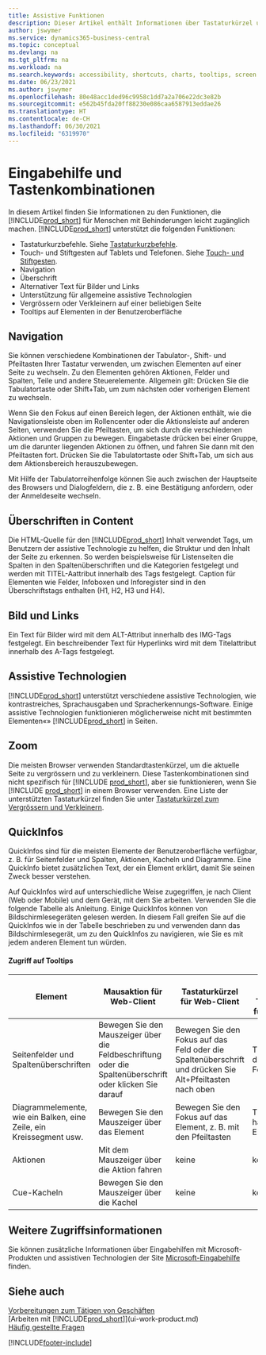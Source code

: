 ```yaml
---
title: Assistive Funktionen
description: Dieser Artikel enthält Informationen über Tastaturkürzel und andere unterstützende Funktionen in Business Central für Menschen mit Behinderungen.
author: jswymer
ms.service: dynamics365-business-central
ms.topic: conceptual
ms.devlang: na
ms.tgt_pltfrm: na
ms.workload: na
ms.search.keywords: accessibility, shortcuts, charts, tooltips, screen reader
ms.date: 06/23/2021
ms.author: jswymer
ms.openlocfilehash: 80e48acc1ded96c9958c1dd7a2a706e22dc3e82b
ms.sourcegitcommit: e562b45fda20ff88230e086caa6587913eddae26
ms.translationtype: HT
ms.contentlocale: de-CH
ms.lasthandoff: 06/30/2021
ms.locfileid: "6319970"
---
```

# <a name="accessibility-and-keyboard-shortcuts"></a>Eingabehilfe und Tastenkombinationen

In diesem Artikel finden Sie Informationen zu den Funktionen, die [!INCLUDE[prod_short](includes/prod_short.md)] für Menschen mit Behinderungen leicht zugänglich machen. [!INCLUDE[prod_short](includes/prod_short.md)] unterstützt die folgenden Funktionen:  

- Tastaturkurzbefehle. Siehe [Tastaturkurzbefehle](keyboard-shortcuts.md).
- Touch- und Stiftgesten auf Tablets und Telefonen. Siehe [Touch- und Stiftgesten](touch-gestures.md).
- Navigation  
- Überschrift  
- Alternativer Text für Bilder und Links  
- Unterstützung für allgemeine assistive Technologien 
- Vergrössern oder Verkleinern auf einer beliebigen Seite
- Tooltips auf Elementen in der Benutzeroberfläche

## <a name="navigation"></a><a name="Navigation"></a> Navigation
  
Sie können verschiedene Kombinationen der Tabulator-, Shift- und Pfeiltasten Ihrer Tastatur verwenden, um zwischen Elementen auf einer Seite zu wechseln. Zu den Elementen gehören Aktionen, Felder und Spalten, Teile und andere Steuerelemente. Allgemein gilt: Drücken Sie die Tabulatortaste oder Shift+Tab, um zum nächsten oder vorherigen Element zu wechseln.

Wenn Sie den Fokus auf einen Bereich legen, der Aktionen enthält, wie die Navigationsleiste oben im Rollencenter oder die Aktionsleiste auf anderen Seiten, verwenden Sie die Pfeiltasten, um sich durch die verschiedenen Aktionen und Gruppen zu bewegen. Eingabetaste drücken bei einer Gruppe, um die darunter liegenden Aktionen zu öffnen, und fahren Sie dann mit den Pfeiltasten fort. Drücken Sie die Tabulatortaste oder Shift+Tab, um sich aus dem Aktionsbereich herauszubewegen.

Mit Hilfe der Tabulatorreihenfolge können Sie auch zwischen der Hauptseite des Browsers und Dialogfeldern, die z. B. eine Bestätigung anfordern, oder der Anmeldeseite wechseln.  

## <a name="headings-in-content"></a><a name="Headings"></a> Überschriften in Content

Die HTML-Quelle für den [!INCLUDE[prod_short](includes/prod_short.md)] Inhalt verwendet Tags, um Benutzern der assistive Technologie zu helfen, die Struktur und den Inhalt der Seite zu erkennen. So werden beispielsweise für Listenseiten die Spalten in den Spaltenüberschriften und die Kategorien festgelegt und werden mit TITEL-Aattribut innerhalb des Tags festgelegt. Caption für Elementen wie Felder, Infoboxen und Inforegister sind in den Überschriftstags enthalten (H1, H2, H3 und H4).  

## <a name="image-and-links"></a><a name="Images"></a> Bild und Links

Ein Text für Bilder wird mit dem ALT-Attribut innerhalb des IMG-Tags festgelegt. Ein beschreibender Text für Hyperlinks wird mit dem Titelattribut innerhalb des A-Tags festgelegt.  

## <a name="assistive-technologies"></a><a name="AssistiveTech"></a> Assistive Technologien

[!INCLUDE[prod_short](includes/prod_short.md)] unterstützt verschiedene assistive Technologien, wie kontrastreiches, Sprachausgaben und Spracherkennungs-Software. Einige assistive Technologien funktionieren möglicherweise nicht mit bestimmten Elementen«» [!INCLUDE[prod_short](includes/prod_short.md)] in Seiten.  

## <a name="zoom"></a><a name="zoom"></a> Zoom

Die meisten Browser verwenden Standardtastenkürzel, um die aktuelle Seite zu vergrössern und zu verkleinern. Diese Tastenkombinationen sind nicht spezifisch für [!INCLUDE [prod_short](includes/prod_short.md)], aber sie funktionieren, wenn Sie [!INCLUDE [prod_short](includes/prod_short.md)] in einem Browser verwenden. Eine Liste der unterstützten Tastaturkürzel finden Sie unter [Tastaturkürzel zum Vergrössern und Verkleinern](keyboard-shortcuts.md#zoomshortcuts).

## <a name="tooltips"></a>QuickInfos

QuickInfos sind für die meisten Elemente der Benutzeroberfläche verfügbar, z. B. für Seitenfelder und Spalten, Aktionen, Kacheln und Diagramme. Eine QuickInfo bietet zusätzlichen Text, der ein Element erklärt, damit Sie seinen Zweck besser verstehen. 

Auf QuickInfos wird auf unterschiedliche Weise zugegriffen, je nach Client (Web oder Mobile) und dem Gerät, mit dem Sie arbeiten. Verwenden Sie die folgende Tabelle als Anleitung. Einige QuickInfos können von Bildschirmlesegeräten gelesen werden. In diesem Fall greifen Sie auf die QuickInfos wie in der Tabelle beschrieben zu und verwenden dann das Bildschirmlesegerät, um zu den QuickInfos zu navigieren, wie Sie es mit jedem anderen Element tun würden.

#### <a name="accessing-tooltips"></a>Zugriff auf Tooltips

|Element|Mausaktion für Web-Client|Tastaturkürzel für Web-Client|Touch-Geste auf Tablet/Telefon für Mobile-App|Unterstützung für Bildschirmleser|
|-------|-----------------|------------|--------------------------|---------------------|
|Seitenfelder und Spaltenüberschriften|Bewegen Sie den Mauszeiger über die Feldbeschriftung oder die Spaltenüberschrift oder klicken Sie darauf|Bewegen Sie den Fokus auf das Feld oder die Spaltenüberschrift und drücken Sie Alt+Pfeiltasten nach oben|Tippen Sie auf die Feldbeschriftung |ja|
|Diagrammelemente, wie ein Balken, eine Zeile, ein Kreissegment usw.|Bewegen Sie den Mauszeiger über das Element|Bewegen Sie den Fokus auf das Element, z. B. mit den Pfeiltasten|Tippen und halten Sie das Element|ja|
|Aktionen|Mit dem Mauszeiger über die Aktion fahren|keine|keine |keine|
|Cue-Kacheln|Bewegen Sie den Mauszeiger über die Kachel |keine|keine|keine|


<!--
- With a mouse, hover over the element.
- With keyboard, press the Alt+Up Arrow keys.
- On a tablet or phone, tap and hold on the element. To learn about more gestures, see [Touch and Pen Gestures](touch-gestures.md)

-->

## <a name="for-more-accessibility-information"></a>Weitere Zugriffsinformationen

Sie können zusätzliche Informationen über Eingabehilfen mit Microsoft-Produkten und assistiven Technologien der Site [Microsoft-Eingabehilfe](https://go.microsoft.com/fwlink/?LinkId=262160) finden.

## <a name="see-also"></a>Siehe auch

[Vorbereitungen zum Tätigen von Geschäften](ui-get-ready-business.md)  
[Arbeiten mit [!INCLUDE[prod_short](includes/prod_short.md)]](ui-work-product.md)  
[Häufig gestellte Fragen](across-faq.yml)  

[!INCLUDE[footer-include](includes/footer-banner.md)]
